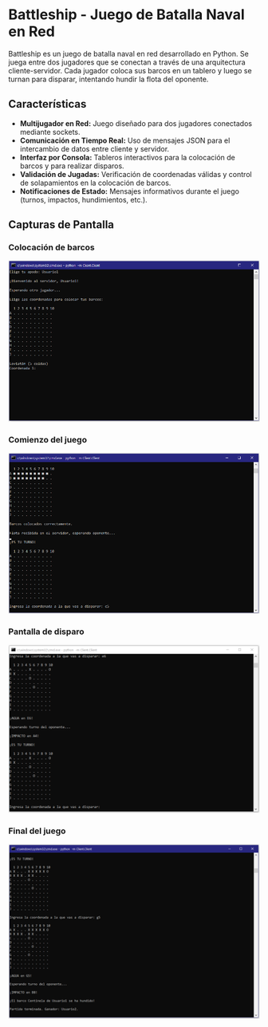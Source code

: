# Battleship - Juego de Batalla Naval en Red

Battleship es un juego de batalla naval en red desarrollado en Python. Se juega entre dos jugadores que se conectan a través de una arquitectura cliente-servidor. Cada jugador coloca sus barcos en un tablero y luego se turnan para disparar, intentando hundir la flota del oponente.

## Características

- **Multijugador en Red:** Juego diseñado para dos jugadores conectados mediante sockets.
- **Comunicación en Tiempo Real:** Uso de mensajes JSON para el intercambio de datos entre cliente y servidor.
- **Interfaz por Consola:** Tableros interactivos para la colocación de barcos y para realizar disparos.
- **Validación de Jugadas:** Verificación de coordenadas válidas y control de solapamientos en la colocación de barcos.
- **Notificaciones de Estado:** Mensajes informativos durante el juego (turnos, impactos, hundimientos, etc.).

## Capturas de Pantalla

### Colocación de barcos
![Colocación de Barcos](screenshots/Captura1.PNG)

### Comienzo del juego
![Comienzo del juego](screenshots/Captura2.PNG)

### Pantalla de disparo
![Pantalla de disparo](screenshots/Captura3.PNG)

### Final del juego
![Final del juego](screenshots/Captura4.PNG)